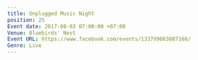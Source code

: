 ```yaml
---
title: Unplugged Music Night
position: 25
Event date: 2017-08-03 07:00:00 +07:00
Venue: Bluebirds' Nest
Event URL: https://www.facebook.com/events/133799063887168/
Genre: Live
---
```


